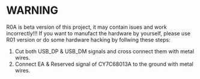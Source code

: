 WARNING
============
R0A is beta version of this project, it may contain isues and work incorrectly!!!
If you want to manufact the hardware by yourself, please use R01 version or do some hardware hacking by follwing these steps:
1. Cut both USB_DP & USB_DM signals and cross connect them with metal wires.
2. Connect EA & Reserved signal of CY7C68013A to the ground with metal wires.